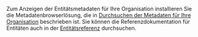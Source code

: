Zum Anzeigen der Entitätsmetadaten für Ihre Organisation installieren Sie die Metadatenbrowserlösung, die in [Durchsuchen der Metadaten für Ihre Organisation](../developer/browse-your-metadata.md) beschrieben ist. Sie können die Referenzdokumentation für Entitäten auch in der [Entitätsreferenz](../developer/about-entity-reference.md) durchsuchen.
